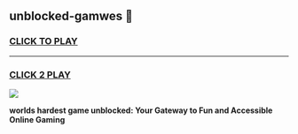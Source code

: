 
## unblocked-gamwes 👋
<h3>
<a href="https://premium.freeplayer.one?title=unblocked-gamwes&ref=14F">CLICK TO PLAY</a></h3>
<hr>

<h3>
<a href="https://premium.freeplayer.one?title=unblocked-gamwes&ref=14F">CLICK 2 PLAY</a>
  
</h3>

<a href="https://premium.freeplayer.one?title=unblocked-gamwes&ref=12F/"><img src="https://clearcache.store/games.png"></a>


**worlds hardest game unblocked: Your Gateway to Fun and Accessible Online Gaming**

